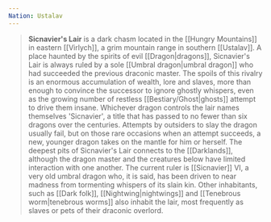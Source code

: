 ```yaml
---
Nation: Ustalav
---
```


> **Sicnavier's Lair** is a dark chasm located in the [[Hungry Mountains]] in eastern [[Virlych]], a grim mountain range in southern [[Ustalav]].
> A place haunted by the spirits of evil [[Dragon|dragons]], Sicnavier's Lair is always ruled by a sole [[Umbral dragon|umbral dragon]] who had succeeded the previous draconic master. The spoils of this rivalry is an enormous accumulation of wealth, lore and slaves, more than enough to convince the successor to ignore ghostly whispers, even as the growing number of restless [[Bestiary/Ghost|ghosts]] attempt to drive them insane.
> Whichever dragon controls the lair names themselves 'Sicnavier', a title that has passed to no fewer than six dragons over the centuries. Attempts by outsiders to slay the dragon usually fail, but on those rare occasions when an attempt succeeds, a new, younger dragon takes on the mantle for him or herself.
> The deepest pits of Sicnavier's Lair connects to the [[Darklands]], although the dragon master and the creatures below have limited interaction with one another.
> The current ruler is [[Sicnavier]] VI, a very old umbral dragon who, it is said, has been driven to near madness from tormenting whispers of its slain kin. Other inhabitants, such as [[Dark folk]], [[Nightwing|nightwings]] and [[Tenebrous worm|tenebrous worms]] also inhabit the lair, most frequently as slaves or pets of their draconic overlord.








